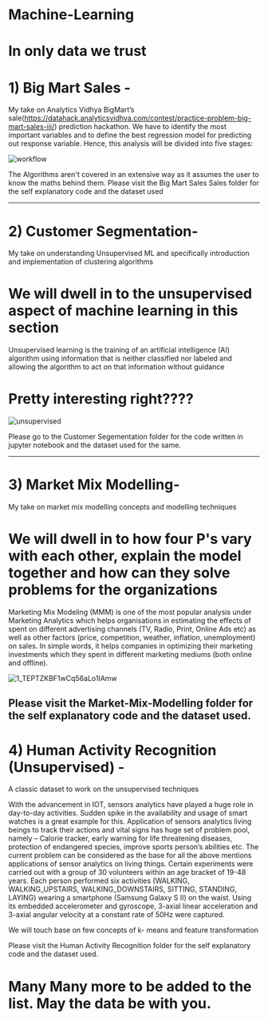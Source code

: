 # Machine-Learning
# In only data we trust

# 1) Big Mart Sales - 
My take on Analytics Vidhya BigMart’s sale(https://datahack.analyticsvidhya.com/contest/practice-problem-big-mart-sales-iii/) 
prediction hackathon.
We have  to identify the most important variables and to define the best regression model for predicting 
out response variable.
Hence, this analysis will be divided into five stages:

![workflow](https://user-images.githubusercontent.com/45167372/73745321-bf56b600-4778-11ea-9794-760eede39210.png)

The Algorithms aren't covered in an extensive way as it assumes the user to know the maths behind them.
Please visit the Big Mart Sales Sales folder for the self explanatory code and the dataset used

-----------------------------------------------------------------------------------------------------------------------------------------

# 2) Customer Segmentation-
  My take on understanding Unsupervised ML and specifically introduction and implementation of clustering algorithms
  
  # We will dwell in to the unsupervised aspect of machine learning in this section


   
  Unsupervised learning is the training of an artificial intelligence (AI) algorithm using information that is neither classified     nor labeled and allowing the algorithm to act on that information without guidance



  # Pretty interesting right????   
  
  ![unsupervised](https://user-images.githubusercontent.com/45167372/74805633-b08c0980-5309-11ea-88bc-8b9f492db0c3.gif)
  
  
  Please go to the Customer Segementation folder for the code written in jupyter notebook and the dataset used for the same.
  
  
-----------------------------------------------------------------------------------------------------------------------------------------

# 3) Market Mix Modelling-
  My take on market mix modelling concepts and modelling techniques
  
  # We will dwell in to  how four P's vary with each other, explain the model together and how can they solve problems for the organizations

  Marketing Mix Modeling (MMM) is one of the most popular analysis under Marketing Analytics which helps organisations in estimating the   effects of spent on different advertising channels (TV, Radio, Print, Online Ads etc) as well as other factors (price, competition,     weather, inflation, unemployment) on sales. In simple words, it helps companies in optimizing their marketing investments which they     spent in different marketing mediums (both online and offline).
  
![1_TEPTZKBF1wCq56aLo1IAmw](https://user-images.githubusercontent.com/45167372/84584477-929b6500-ae22-11ea-8262-ccea40a1a5fa.png)

  Please visit the Market-Mix-Modelling folder for the self explanatory code and the dataset used.
-----------------------------------------------------------------------------------------------------------------------------------------  
 # 4) Human Activity Recognition (Unsupervised) -
   A classic dataset to work on the unsupervised techniques
    
   With the advancement in IOT, sensors analytics have played a huge role in day-to-day activities. Sudden spike in the availability and usage of smart watches is a great    example for this. Application of sensors analytics living beings to track their actions and vital signs has huge set of problem pool, namely – Calorie tracker, early warning for life threatening diseases, protection of endangered species, improve sports person’s abilities etc. The current problem can be considered as the base for all the above mentions applications of sensor analytics on living things. Certain experiments were carried out with a group of 30 volunteers within an age bracket of 19-48 years. Each person performed six activities (WALKING, WALKING_UPSTAIRS, WALKING_DOWNSTAIRS, SITTING, STANDING, LAYING) wearing a smartphone (Samsung Galaxy S II) on the waist. Using its embedded accelerometer and gyroscope, 3-axial linear acceleration and 3-axial angular velocity at a constant rate of 50Hz were captured.
    
   We will touch base on few concepts of k- means and feature transformation 
  
   Please visit the Human Activity Recognition folder for the self explanatory code and the dataset used.
  
  
  
 # Many Many more to be added to the list. May the data be with you.

